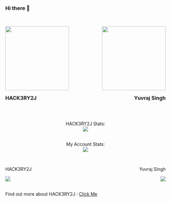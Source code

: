 ### Hi there 👋

<!--
**attitude-icon/attitude-icon** is a ✨ _special_ ✨ repository because its `README.md` (this file) appears on your GitHub profile.

Here are some ideas to get you started:

- 🔭 I’m currently working on ...
- 🌱 I’m currently learning ...
- 👯 I’m looking to collaborate on ...
- 🤔 I’m looking for help with ...
- 💬 Ask me about ...
- 📫 How to reach me: ...
- 😄 Pronouns: ...
- ⚡ Fun fact: ...
-->


<br>
<p style="text-align:left;">
    <img src="https://github.com/HACK3RY2J" width="200px">
    <span style="float:right;">
        <img src="https://github.com/Bunny-on-github" width="200px">
    </span>
</p>
<p style="text-align:left;">
    <TEXT-TAG style="font-size:16px;"><b>HACK3RY2J</b></TEXT-TAG>
    <span style="float:right;">
    <TEXT-TAG style="font-size:16px;"><b>Yuvraj Singh</b></TEXT-TAG>
    </span>
</p>

<br>
  <p align="center">
      <br>HACK3RY2J Stats:<br>
      <img src="https://github-readme-stats.vercel.app/api?username=HACK3RY2J&count_private=true&show_icons=true&hide_title=true&hide=issues&layout=compact" />
  </p>
  <p align="center">
      <br>My Account Stats:<br>
      <img src="https://github-readme-stats.vercel.app/api?username=Bunny-on-github&count_private=true&show_icons=true&hide_title=true&hide=issues&layout=compact" />
  </p>
</p>

<p>
<br><p style="text-align:left;">
    HACK3RY2J
    <span style="float:right;">
        Yuvraj Singh
    </span>
</p>
<p style="text-align:left;">
    <img src="https://komarev.com/ghpvc/?username=HACK3RY2J&color=blue">
    <span style="float:right;">
        <img src="https://komarev.com/ghpvc/?username=Bunny-on-github&color=red">
    </span>
</p>
<br>Find out more about HACK3RY2J :
<a href="https://www.google.com/search?q=HACK3RY2J">
  Click Me
</a>
</p>

